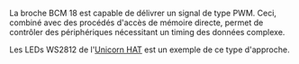 La broche BCM 18 est capable de délivrer un signal de type PWM. Ceci, combiné avec des procédés d'accès de mémoire directe, permet de contrôler des périphériques nécessitant un timing des données complexe.

Les LEDs WS2812 de l'[Unicorn HAT](/pinout/unicorn_hat) est un exemple de ce type d'approche.